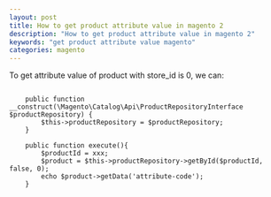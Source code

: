 ```yaml
---
layout: post
title: How to get product attribute value in magento 2
description: "How to get product attribute value in magento 2"
keywords: "get product attribute value magento"
categories: magento
---
```


To get attribute value of product with store_id is 0, we can:

~~~~

    public function __construct(\Magento\Catalog\Api\ProductRepositoryInterface $productRepository) {
        $this->productRepository = $productRepository;
    }

    public function execute(){
        $productId = xxx;
        $product = $this->productRepository->getById($productId, false, 0);
        echo $product->getData('attribute-code');
    }

~~~~